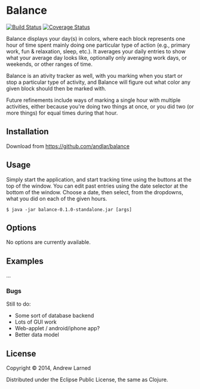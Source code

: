 # Balance

[![Build Status](https://travis-ci.org/andlar/balance.svg?branch=master)](https://travis-ci.org/andlar/balance)
[![Coverage Status](https://coveralls.io/repos/andlar/balance/badge.png)](https://coveralls.io/r/andlar/balance)

Balance displays your day(s) in colors, where each block represents one hour of time spent mainly doing one particular type of action (e.g., primary work, fun & relaxation, sleep, etc.). It averages your daily entries to show what your average day looks like, optionally only averaging work days, or weekends, or other ranges of time.

Balance is an ativity tracker as well, with you marking when you start or stop a particular type of activity, and Balance will figure out what color any given block should then be marked with.

Future refinements include ways of marking a single hour with multiple activities, either because you're doing two things at once, or you did two (or more things) for equal times during that hour.

## Installation

Download from https://github.com/andlar/balance

## Usage

Simply start the application, and start tracking time using the buttons at the top of the window. You can edit past entries using the date selector at the bottom of the window. Choose a date, then select, from the dropdowns, what you did on each of the given hours.

    $ java -jar balance-0.1.0-standalone.jar [args]

## Options

No options are currently available.

## Examples

...

### Bugs

Still to do:
 * Some sort of database backend
 * Lots of GUI work
 * Web-applet / android/iphone app?
 * Better data model

## License

Copyright © 2014, Andrew Larned

Distributed under the Eclipse Public License, the same as Clojure.
